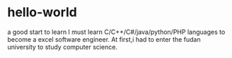 # hello-world
a good start to learn
 I must learn C/C++/C#/java/python/PHP languages to become a excel software engineer.
 At first,i had to enter the fudan university to study computer science.
